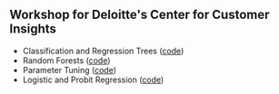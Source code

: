 ## Workshop for Deloitte's Center for Customer Insights

* Classification and Regression Trees ([code](classification_and_regression_trees.R))
* Random Forests ([code](random_forests.R))
* Parameter Tuning ([code](parameter_optimization.R))
* Logistic and Probit Regression ([code](logistic_probit_regression.R))
